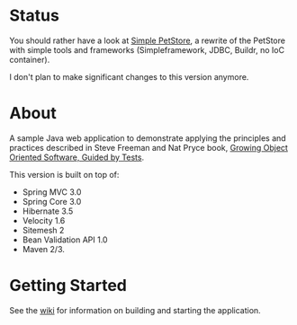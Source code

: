 # Status

You should rather have a look at [Simple PetStore](https://github.com/testinfected/simple-petstore), a rewrite of the PetStore with simple tools
and frameworks (Simpleframework, JDBC, Buildr, no IoC container).

I don't plan to make significant changes to this version anymore.

# About

A sample Java web application to demonstrate applying the principles and practices described in Steve Freeman and Nat Pryce book, [Growing Object Oriented Software, Guided by Tests](http://www.growing-object-oriented-software.com/).

This version is built on top of:
* Spring MVC 3.0
* Spring Core 3.0
* Hibernate 3.5
* Velocity 1.6
* Sitemesh 2
* Bean Validation API 1.0
* Maven 2/3.

# Getting Started

See the [wiki](https://github.com/testinfected/petstore/wiki/_pages) for information on building and starting the application.
